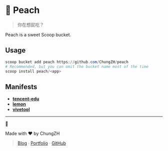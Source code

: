 # 🍑 Peach

> 你在想屁吃？

Peach is a sweet Scoop bucket.

## Usage

```powershell
scoop bucket add peach https://github.com/ChungZH/peach
# Recommended, but you can omit the bucket name most of the time
scoop install peach/<app>
```

## Manifests

- [**tencent-edu**](https://ke.qq.com/)
- [**lemon**](https://github.com/iotang/Project_LemonLime)
- [**vivetool**](https://github.com/thebookisclosed/ViVe)

---

🍑

Made with ❤ by ChungZH

> [Blog](https://chungzh.cn) · [Portfolio](https://chungzh.cc) · [GitHub](https://github.com/ChungZH)
